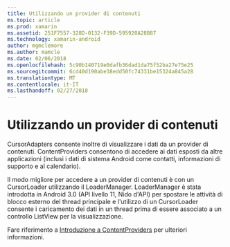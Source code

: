 ```yaml
---
title: Utilizzando un provider di contenuti
ms.topic: article
ms.prod: xamarin
ms.assetid: 251F7557-328D-0132-F39D-595920A28B87
ms.technology: xamarin-android
author: mgmclemore
ms.author: mamcle
ms.date: 02/06/2018
ms.openlocfilehash: 5c90b140719e0dafb36dad1da75f52ba27e75e25
ms.sourcegitcommit: 6cd40d190abe38edd50fc74331be15324a845a28
ms.translationtype: MT
ms.contentlocale: it-IT
ms.lasthandoff: 02/27/2018
---
```

# <a name="using-a-contentprovider"></a>Utilizzando un provider di contenuti

CursorAdapters consente inoltre di visualizzare i dati da un provider di contenuti.
ContentProviders consentono di accedere ai dati esposti da altre applicazioni (inclusi i dati di sistema Android come contatti, informazioni di supporto e al calendario).

Il modo migliore per accedere a un provider di contenuti è con un CursorLoader utilizzando il LoaderManager. LoaderManager è stata introdotta in Android 3.0 (API livello 11, Nido d'API) per spostare le attività di blocco esterno del thread principale e l'utilizzo di un CursorLoader consente i caricamento dei dati in un thread prima di essere associato a un controllo ListView per la visualizzazione.

Fare riferimento a [Introduzione a ContentProviders](~/android/platform/content-providers/index.md) per ulteriori informazioni.

